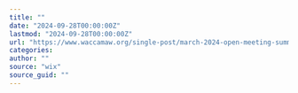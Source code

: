 ```yaml
---
title: ""
date: "2024-09-28T00:00:00Z"
lastmod: "2024-09-28T00:00:00Z"
url: "https://www.waccamaw.org/single-post/march-2024-open-meeting-summary"
categories:
author: ""
source: "wix"
source_guid: ""
---
```




